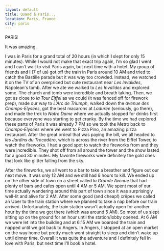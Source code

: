 ```yaml
---
layout: default
title: Quand à Paris...
location: Paris, France
city: paris
---
```


PARIS!  

It was amazing.  


I was in Paris for a grand total of 20 hours (in which I slept for only 15 minutes). While I would not make that exact trip again, I'm so glad I went and I can't wait to visit Paris again, but next time with a hotel. My group of friends and I (7 of us) got off the train in Paris around 10 AM and tried to catch the Bastille parade but it was way too crowded. Instead, we watched it on the TV of an overpriced but cute restaurant near _Les Invalides_, Napolean's tomb. After we ate we walked to _Les Invalides_ and explored some. The church and tomb were incredible and breath taking. Then, we got as close to _la Tour Eiffel_ as we could (it was fenced off for firework prep), made our way to _L'Arc de Triumph_, walked down the _avenue des Champs-Elysées_, got the best macarons at _Ladurée_ (seriously, go there), and made the trek to _Notre Dame_ where we actually stopped for drinks first because everyone was starting to get cranky. By the time we had explored these parts of Paris it was already 7 PM so we took the Metro back to _Champs-Elysées_ where we went to Pizza Pino, an amazing pizza restaurant. After the great ordeal that was paying the bill, we all headed to _les Jardins du Trocadéro_, which is across the river from the Eiffel Tower, to watch the fireworks. I had a good spot to watch the fireworks from and they were incredible. They shot off from all around the tower and the show lasted for a good 30 minutes. My favorite fireworks were definitely the gold ones that look like glitter falling from the sky.


After the fireworks, we all went to a bar to take a breather and figure out our next move. It was only 12 AM and we still had 6 hours to kill. We ended up on the other side of town on a street called _la Grande Avenue_ that had plenty of bars and cafes open until 4 AM or 5 AM. We spent most of our time actually wandering around this part of town since it was surprisingly well-lit and alive for 2 AM. After some good (and cheap!) crêpes we called an Uber to the train station where we planned to take a nap before our train arrived. Unfortunately, the train station wasn't actually open for another hour by the time we got there (which was around 5 AM). So most of us slept sitting up on the ground for an hour until the station/lobby opened. At 6 AM we were let into the building and at 6:15 AM we boarded the train and napped until we got back to Angers. In Angers, I stopped at an open market on the way home but pretty much went straight to sleep and didn't wake up until dinner time. Overall it was quite the adventure and I definitely fell in love with Paris, but next time I'll book a hotel.

